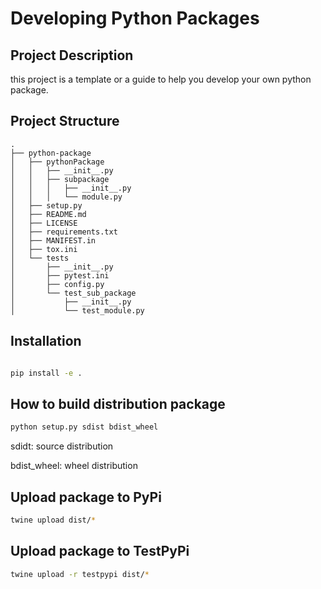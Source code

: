 # Developing Python Packages

## Project Description

this project is a template or a guide to help you develop your own python package.


## Project Structure
    .
    ├── python-package
    │   ├── pythonPackage
    │   │   ├── __init__.py
    │   │   ├── subpackage
    │   │   │   ├── __init__.py
    │   │   │   └── module.py
    │   ├── setup.py
    │   ├── README.md
    │   ├── LICENSE
    │   ├── requirements.txt
    │   ├── MANIFEST.in
    │   ├── tox.ini
    │   └── tests
    │       ├── __init__.py
    │       ├── pytest.ini
    │       ├── config.py
    │       └── test_sub_package
    │           ├── __init__.py
    │           └── test_module.py


## Installation

```bash

pip install -e .

```

## How to build distribution package

```bash
python setup.py sdist bdist_wheel
```
sdidt: source distribution

bdist_wheel: wheel distribution

## Upload package to PyPi

```bash
twine upload dist/*
```

## Upload package to TestPyPi

```bash
twine upload -r testpypi dist/*
```